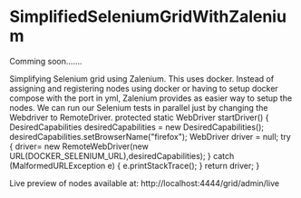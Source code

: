 # SimplifiedSeleniumGridWithZalenium

Comming soon.......

Simplifying Selenium grid using Zalenium. This uses docker.
Instead of assigning and registering nodes using docker or having to setup docker compose with the port in yml, Zalenium provides as easier way to setup the nodes.
We can run our Selenium tests in parallel just by changing the Webdriver to RemoteDriver.
protected static WebDriver startDriver() {
        DesiredCapabilities desiredCapabilities = new DesiredCapabilities();
        desiredCapabilities.setBrowserName("firefox");
        WebDriver driver = null;
        try {
            driver= new RemoteWebDriver(new URL(DOCKER_SELENIUM_URL),desiredCapabilities);
        } catch (MalformedURLException e) {
            e.printStackTrace();
        }
        return driver;
}

Live preview of nodes available at:
http://localhost:4444/grid/admin/live
